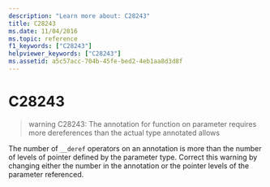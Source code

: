 ```yaml
---
description: "Learn more about: C28243"
title: C28243
ms.date: 11/04/2016
ms.topic: reference
f1_keywords: ["C28243"]
helpviewer_keywords: ["C28243"]
ms.assetid: a5c57acc-704b-45fe-bed2-4eb1aa8d3d8f
---
```

# C28243

> warning C28243: The annotation for function on parameter requires more dereferences than the actual type annotated allows

The number of `__deref` operators on an annotation is more than the number of levels of pointer defined by the parameter type. Correct this warning by changing either the number in the annotation or the pointer levels of the parameter referenced.

